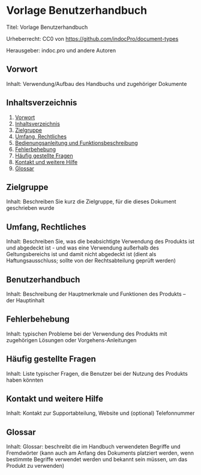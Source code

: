 # Vorlage Benutzerhandbuch
Titel: Vorlage Benutzerhandbuch

Urheberrecht: CC0 von https://github.com/indocPro/document-types

Herausgeber: indoc.pro und andere Autoren


## Vorwort <a name="preface"></a>
Inhalt: Verwendung/Aufbau des Handbuchs und zugehöriger Dokumente

## Inhaltsverzeichnis <a name="toc"></a>
1. [Vorwort](#Vorwort)
2. [Inhaltsverzeichnis](#toc)
3. [Zielgruppe](#target_audience)
4. [Umfang, Rechtliches](#scope_legal)
5. [Bedienungsanleitung und Funktionsbeschreibung](#user_guide)
6. [Fehlerbehebung](#Fehlerbehebung)
7. [Häufig gestellte Fragen](#faq)
8. [Kontakt und weitere Hilfe](#contact)
9. [Glossar](#Glossar)

## Zielgruppe <a name="target_audience"></a>
Inhalt: Beschreiben Sie kurz die Zielgruppe, für die dieses Dokument geschrieben wurde

## Umfang, Rechtliches <a name="scope_legal"></a>
Inhalt: Beschreiben Sie, was die beabsichtigte Verwendung des Produkts ist und abgedeckt ist - und was eine Verwendung außerhalb des Geltungsbereichs ist und damit nicht abgedeckt ist (dient als Haftungsausschluss; sollte von der Rechtsabteilung geprüft werden)

## Benutzerhandbuch <a name="user_guide"></a>
Inhalt: Beschreibung der Hauptmerkmale und Funktionen des Produkts – der Hauptinhalt

## Fehlerbehebung <a name="troubleshooting"></a>
Inhalt: typischen Probleme bei der Verwendung des Produkts mit zugehörigen Lösungen oder Vorgehens-Anleitungen

## Häufig gestellte Fragen <a name="faq"></a>
Inhalt: Liste typischer Fragen, die Benutzer bei der Nutzung des Produkts haben könnten

## Kontakt und weitere Hilfe <a name="contact"></a>
Inhalt: Kontakt zur Supportabteilung, Website und (optional) Telefonnummer

## Glossar <a name="glossary"></a>
Inhalt: Glossar: beschreibt die im Handbuch verwendeten Begriffe und Fremdwörter (kann auch am Anfang des Dokuments platziert werden, wenn bestimmte Begriffe verwendet werden und bekannt sein müssen, um das Produkt zu verwenden)
